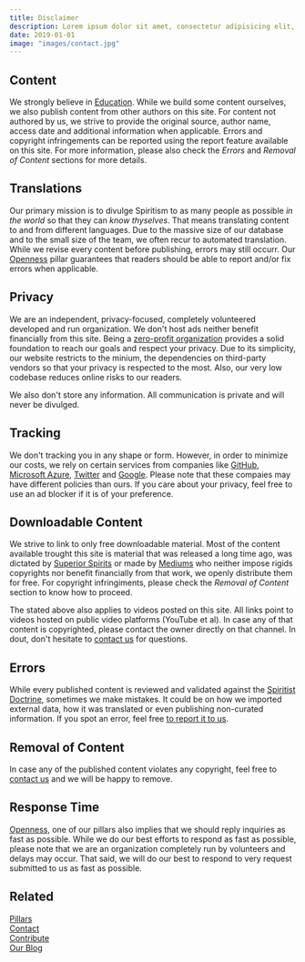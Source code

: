 ```yaml
---
title: Disclaimer
description: Lorem ipsum dolor sit amet, consectetur adipisicing elit, sed do eiusmod tempor incididunt ut labore et dolore magna aliqua.  In vestibulum massa quis arcu lobortis tempus. Nam pretium arcu in odio vulputate luctus.
date: 2019-01-01
image: "images/contact.jpg"
---
```


## Content
We strongly believe in [Education](/pillars/education). While we build some content ourselves, we also publish content from other authors on this site. For content not authored by us, we strive to provide the original source, author name, access date and additional information when applicable. Errors and copyright infringements can be reported using the report feature available on this site. For more information, please also check the _Errors_ and _Removal of Content_ sections for more details.

## Translations
Our primary mission is to divulge Spiritism to as many people as possible _in the world_ so that they can _know thyselves_. That means translating content to and from different languages. Due to the massive size of our database and to the small size of the team, we often recur to automated translation. While we revise every content before publishing, errors may still occurr. Our [Openness](/pillars/openness) pillar guarantees that readers should be able to report and/or fix errors when applicable.

## Privacy
We are an independent, privacy-focused, completely volunteered developed and run organization. We don't host ads neither benefit financially from this site. Being a [zero-profit organization](/pillars/no-profit) provides a solid foundation to reach our goals and respect your privacy. Due to its simplicity, our website restricts to the minium, the dependencies on third-party vendors so that your privacy is respected to the most. Also, our very low codebase  reduces online risks to our readers.

We also don't store any information. All communication is private and will never be divulged.

## Tracking
We don't tracking you in any shape or form. However, in order to minimize our costs, we rely on certain services from companies like [GitHub](//github.com), [Microsoft Azure](//azure.com), [Twitter](//twitter.com) and [Google](//google.com). Please note that these compaies may have different policies than ours. If you care about your privacy, feel free to use an ad blocker if it is of your preference.

## Downloadable Content
We strive to link to only free downloadable material. Most of the content available trought this site is material that was released a long time ago, was dictated by [Superior Spirits](/about/superior-spirits) or made by [Mediums](/about/medium) who neither impose rigids copyrights nor benefit financially from that work, we openly distribute them for free. For copyright infringiments, please check the _Removal of Content_ section to know how to proceed.

The stated above also applies to videos posted on this site. All links point to videos hosted on public video platforms (YouTube et al). In case any of that content is copyrighted, please contact the owner directly on that channel. In dout, don't hesitate to [contact us](/contact) for questions.

## Errors
While every published content is reviewed and validated against the [Spiritist Doctrine](/spiritism), sometimes we make mistakes. It could be on how we imported external data, how it was translated or even publishing non-curated information. If you spot an error, feel free [to report it to us](/contribute/report-error).

## Removal of Content
In case any of the published content violates any copyright, feel free to [contact us](/contact) and we will be happy to remove.

## Response Time
[Openness](/pillars/openness), one of our pillars also implies that we should reply inquiries as fast as possible. While we do our best efforts to respond as fast as possible, please note that we are an organization completely run by volunteers and delays may occur. That said, we will do our best to respond to very request submitted to us as fast as possible.

## Related
[Pillars](/help/pillars)  
[Contact](/help/contact-us)  
[Contribute](/contribute)  
[Our Blog](//blog.veevo.org)


